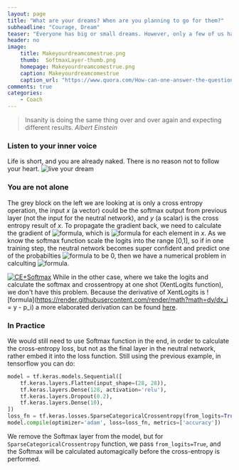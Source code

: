 ```yaml
---
layout: page
title: "What are your dreams? When are you planning to go for them?"
subheadline: "Courage, Dream"
teaser: "Everyone has big or small dreams. However, only a few of us have the courage to make them happen. What about you?"
header: no
image:
    title: Makeyourdreamcomestrue.png
    thumb:  SoftmaxLayer-thumb.png
    homepage: Makeyourdreamcomestrue.png
    caption: Makeyourdreamcomestrue
    caption_url: "https://www.quora.com/How-can-one-answer-the-question-what-are-your-goals-or-dreams-in-your-life"
comments: true
categories:
    - Coach
---
```


> <span class="teaser">Insanity is doing the same thing over and over again and expecting different results. </span><cite>Albert Einstein</cite>

### Listen to your inner voice
Life is short, and you are already naked. There is no reason not to follow your heart.
![live your dream][1]

### You are not alone


The grey block on the left we are looking at is only a cross entropy operation, the input *x* (a vector) could be the softmax output from previous layer (not the input for the neutral network), and *y* (a scalar) is the cross entropy result of *x*. To propagate the gradient back, we need to calculate the gradient of 
![formula](https://render.githubusercontent.com/render/math?math=dy/dx_i), which is ![formula](https://render.githubusercontent.com/render/math?math=-p_i/x_i) for each element in *x*. 
As we know the softmax function scale the logits into the range [0,1], so if in one training step, the neutral network becomes super confident and predict one of the probabilties 
![formula](https://render.githubusercontent.com/render/math?math=x_i) to be 0, then we have a numerical problem in calculting 
![formula](https://render.githubusercontent.com/render/math?math=dy/dx_i).


[![CE+Softmax][5]][5]
While in the other case, where we take the logits and calculate the softmax and crossentropy at one shot (XentLogits function), we don't have this problem. Because the derivative of XentLogits is 
![formula](https://render.githubusercontent.com/render/math?math=dy/dx_i = y - p_i)
a more elaborated derivation can be found [here][3].

### In Practice
We would still need to use Softmax function in the end, in order to calculate the cross-entropy loss, 
but not as the final layer in the neutral network, rather embed it into the loss function. 
Still using the previous example, in tensorflow you can do:
``` python
model = tf.keras.models.Sequential([
    tf.keras.layers.Flatten(input_shape=(28, 28)),
    tf.keras.layers.Dense(128, activation='relu'),
    tf.keras.layers.Dropout(0.2),
    tf.keras.layers.Dense(10),
])
loss_fn = tf.keras.losses.SparseCategoricalCrossentropy(from_logits=True)
model.compile(optimizer='adam', loss=loss_fn, metrics=['accuracy'])
```
We remove the Softmax layer from the model, but for `SparseCategoricalCrossentropy` function, we pass `from_logits=True`, and the Softmax will be
calculated automagically before the cross-entropy is performed.

[1]: http://blog.goalcast.life/wp-content/uploads/2016/05/dream-quote1.jpg
[2]: https://i.stack.imgur.com/lV7Ty.jpg
[3]: http://machinelearningmechanic.com/deep_learning/2019/09/04/cross-entropy-loss-derivative.html
[4]: https://www.tensorflow.org/tutorials/quickstart/beginner
[5]: https://i.stack.imgur.com/uGw1c.jpg

